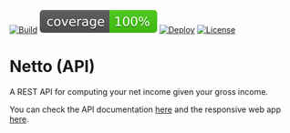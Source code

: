 [![Build](https://github.com/avalloneandrea/netto-api/actions/workflows/build.yml/badge.svg)](https://github.com/avalloneandrea/netto-api/actions/workflows/build.yml)
[![Coverage](.github/badges/jacoco.svg)](https://github.com/avalloneandrea/netto-api/actions/workflows/build.yml)
[![Deploy](https://img.shields.io/badge/deploy-active-brightgreen.svg)](https://github.com/avalloneandrea/netto-api/deployments)
[![License](https://img.shields.io/github/license/avalloneandrea/netto-api.svg?color=bright)](https://github.com/avalloneandrea/netto-api/blob/master/LICENSE)

# Netto (API)

A REST API for computing your net income given your gross income.

You can check the API documentation [here](https://nettoapi.herokuapp.com) and the responsive web app [here](https://nettoapp.herokuapp.com).

